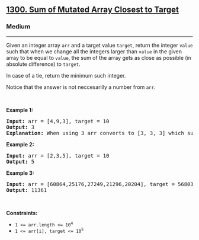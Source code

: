 <h2><a href="https://leetcode.com/problems/sum-of-mutated-array-closest-to-target/">1300. Sum of Mutated Array Closest to Target</a></h2><h3>Medium</h3><hr><div style="user-select: auto;"><p style="user-select: auto;">Given an integer array <code style="user-select: auto;">arr</code> and a target value <code style="user-select: auto;">target</code>, return the integer <code style="user-select: auto;">value</code> such that when we change all the integers larger than <code style="user-select: auto;">value</code> in the given array to be equal to <code style="user-select: auto;">value</code>, the sum of the array gets as close as possible (in absolute difference) to <code style="user-select: auto;">target</code>.</p>

<p style="user-select: auto;">In case of a tie, return the minimum such integer.</p>

<p style="user-select: auto;">Notice that the answer is not neccesarilly a number from <code style="user-select: auto;">arr</code>.</p>

<p style="user-select: auto;">&nbsp;</p>
<p style="user-select: auto;"><strong style="user-select: auto;">Example 1:</strong></p>

<pre style="user-select: auto;"><strong style="user-select: auto;">Input:</strong> arr = [4,9,3], target = 10
<strong style="user-select: auto;">Output:</strong> 3
<strong style="user-select: auto;">Explanation:</strong> When using 3 arr converts to [3, 3, 3] which sums 9 and that's the optimal answer.
</pre>

<p style="user-select: auto;"><strong style="user-select: auto;">Example 2:</strong></p>

<pre style="user-select: auto;"><strong style="user-select: auto;">Input:</strong> arr = [2,3,5], target = 10
<strong style="user-select: auto;">Output:</strong> 5
</pre>

<p style="user-select: auto;"><strong style="user-select: auto;">Example 3:</strong></p>

<pre style="user-select: auto;"><strong style="user-select: auto;">Input:</strong> arr = [60864,25176,27249,21296,20204], target = 56803
<strong style="user-select: auto;">Output:</strong> 11361
</pre>

<p style="user-select: auto;">&nbsp;</p>
<p style="user-select: auto;"><strong style="user-select: auto;">Constraints:</strong></p>

<ul style="user-select: auto;">
	<li style="user-select: auto;"><code style="user-select: auto;">1 &lt;= arr.length &lt;= 10<sup style="user-select: auto;">4</sup></code></li>
	<li style="user-select: auto;"><code style="user-select: auto;">1 &lt;= arr[i], target &lt;= 10<sup style="user-select: auto;">5</sup></code></li>
</ul>
</div>